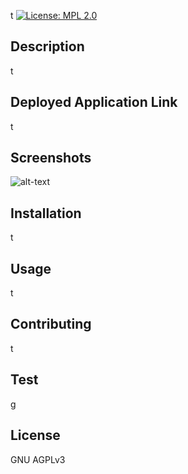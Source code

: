 t
  [![License: MPL 2.0](https://img.shields.io/badge/License-MPL%202.0-brightgreen.svg)](https://opensource.org/licenses/MPL-2.0)
## Description
t

## Deployed Application Link
t

## Screenshots
![alt-text](t)

## Installation
t

## Usage
t

## Contributing
t

## Test
g

## License
GNU AGPLv3

